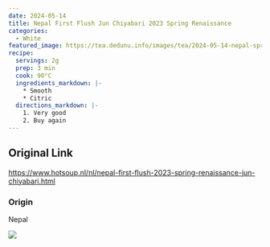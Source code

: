 ```yaml
---
date: 2024-05-14
title: Nepal First Flush Jun Chiyabari 2023 Spring Renaissance
categories:
  - White
featured_image: https://tea.dedunu.info/images/tea/2024-05-14-nepal-spring-renaissance-1.jpeg
recipe:
  servings: 2g
  prep: 3 min
  cook: 90°C
  ingredients_markdown: |-
    * Smooth
    * Citric
  directions_markdown: |-
    1. Very good
    2. Buy again
---
```


## Original Link

<https://www.hotsoup.nl/nl/nepal-first-flush-2023-spring-renaissance-jun-chiyabari.html>

### Origin

Nepal

![](https://tea.dedunu.info/images/tea/2024-05-14-nepal-spring-renaissance-2.jpeg)
